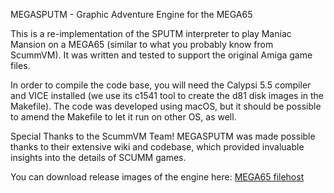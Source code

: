 MEGASPUTM - Graphic Adventure Engine for the MEGA65

This is a re-implementation of the SPUTM interpreter to play Maniac Mansion on a MEGA65 (similar to what you probably know from ScummVM). It was written and tested to support the original Amiga game files.

In order to compile the code base, you will need the Calypsi 5.5 compiler and VICE installed (we use its c1541 tool to create the d81 disk images in the Makefile).
The code was developed using macOS, but it should be possible to amend the Makefile to let it run on other OS, as well.

Special Thanks to the ScummVM Team! MEGASPUTM was made possible thanks to their extensive wiki and codebase, which provided invaluable insights into the details of SCUMM games.

You can download release images of the engine here: [MEGA65 filehost](https://files.mega65.org?id=744279a9-7ee4-40c7-b34d-26d4c06d4685)
